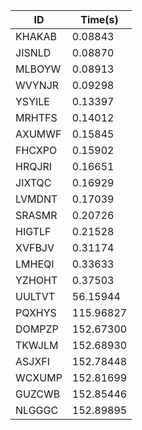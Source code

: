 |ID|Time(s)|
|-|-|
|KHAKAB|0.08843|
|JISNLD|0.08870|
|MLBOYW|0.08913|
|WVYNJR|0.09298|
|YSYILE|0.13397|
|MRHTFS|0.14012|
|AXUMWF|0.15845|
|FHCXPO|0.15902|
|HRQJRI|0.16651|
|JIXTQC|0.16929|
|LVMDNT|0.17039|
|SRASMR|0.20726|
|HIGTLF|0.21528|
|XVFBJV|0.31174|
|LMHEQI|0.33633|
|YZHOHT|0.37503|
|UULTVT|56.15944|
|PQXHYS|115.96827|
|DOMPZP|152.67300|
|TKWJLM|152.68930|
|ASJXFI|152.78448|
|WCXUMP|152.81699|
|GUZCWB|152.85446|
|NLGGGC|152.89895|
